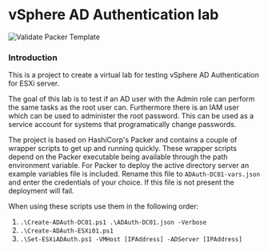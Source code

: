 # vSphere AD Authentication lab

![Validate Packer Template](https://github.com/swerveshot/ADAuth-ESXi/workflows/Validate%20Packer%20Template/badge.svg?branch=swerveshot-actions-1)

### Introduction
This is a project to create a virtual lab for testing vSphere AD Authentication for ESXi server.

The goal of this lab is to test if an AD user with the Admin role can perform the same tasks as the root user can. Furthermore there is an IAM user which can be used to administer the root password. This can be used as a service account for systems that programatically change passwords.

The project is based on HashiCorp's Packer and contains a couple of wrapper scripts to get up and running quickly. These wrapper scripts depend on the Packer executable being available through the path environment variable. For Packer to deploy the active directory server an example variables file is included. Rename this file to `ADAuth-DC01-vars.json` and enter the credentials of your choice. If this file is not present the deployment will fail.

When using these scripts use them in the following order:
1. `.\Create-ADAuth-DC01.ps1 .\ADAuth-DC01.json -Verbose`
1. `.\Create-ADAuth-ESXi01.ps1`
1. `.\Set-ESXiADAuth.ps1 -VMHost [IPAddress] -ADServer [IPAddress]`
